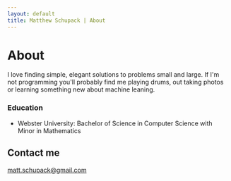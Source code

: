 ```yaml
---
layout: default
title: Matthew Schupack | About
---
```

# About
I love finding simple, elegant solutions to problems small and large. If I'm not programming you'll probably find me playing drums, out taking photos or learning something new about machine leaning.

### Education

* Webster University: Bachelor of Science in Computer Science with Minor in Mathematics


<!-- ## Skills

* **HTML** - `Skill` / `Skill` / `Skill` / `Skill` -->



## Contact me

[matt.schupack@gmail.com](mailto:matt.schupack@gmail.com)
